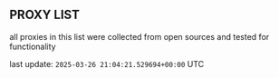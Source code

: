 ## PROXY LIST

all proxies in this list were collected from open sources and tested for functionality

last update: `2025-03-26 21:04:21.529694+00:00` UTC